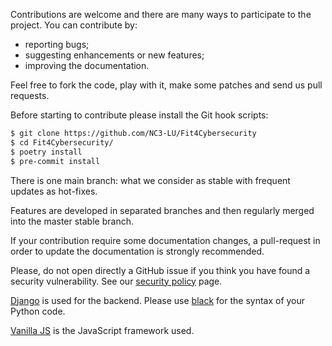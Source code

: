 Contributions are welcome and there are many ways to participate to the
project. You can contribute by:

- reporting bugs;
- suggesting enhancements or new features;
- improving the documentation.

Feel free to fork the code, play with it, make some patches and send us pull requests.

Before starting to contribute please install the Git hook scripts:

```bash
$ git clone https://github.com/NC3-LU/Fit4Cybersecurity
$ cd Fit4Cybersecurity/
$ poetry install
$ pre-commit install
```

There is one main branch: what we consider as stable with frequent updates as
hot-fixes.

Features are developed in separated branches and then regularly merged into the
master stable branch.

If your contribution require some documentation changes, a pull-request in order
to update the documentation is strongly recommended.

Please, do not open directly a GitHub issue if you think you have found a
security vulnerability. See our
[security policy](https://github.com/NC3-LU/Fit4Cybersecurity/security/policy)
page.

[Django](https://www.djangoproject.com/) is used for the backend.
Please use [black](https://github.com/psf/black) for the syntax of your Python code.

[Vanilla JS](http://vanilla-js.com) is the JavaScript framework used.
